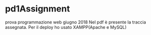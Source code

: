 # pd1Assignment
prova programmazione web giugno 2018
Nel pdf è presente la traccia assegnata. 
Per il deploy ho usato XAMPP(Apache e MySQL)
